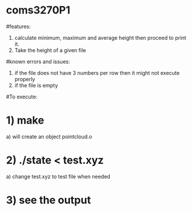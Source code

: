 # coms3270P1

#features:
1) calculate minimum, maximum and average height then proceed to print it.
2) Take the height of a given file

#known errors and issues:
1) if the file does not have 3 numbers per row then it might not execute properly
2) if the file is empty

#To execute:

# 1) make
  a) will create an object pointcloud.o
# 2) ./state < test.xyz
  a) change test.xyz to test file when needed
# 3) see the output 



